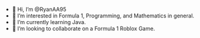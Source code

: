 - 👋 Hi, I’m @RyanAA95
- 👀 I’m interested in Formula 1, Programming, and Mathematics in general.
- 🌱 I’m currently learning Java.
- 💞️ I’m looking to collaborate on a Formula 1 Roblox Game.
